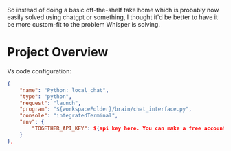 So instead of doing a basic off-the-shelf take home which is probably now easily solved using chatgpt or something, I thought it'd be better to have it be more custom-fit to the problem Whisper is solving.

# Project Overview

Vs code configuration:

```json
{
    "name": "Python: local_chat",
    "type": "python",
    "request": "launch",
    "program": "${workspaceFolder}/brain/chat_interface.py",
    "console": "integratedTerminal",
    "env": {
        "TOGETHER_API_KEY": ${api key here. You can make a free account at together.ai to get an api key},
    }
},
```